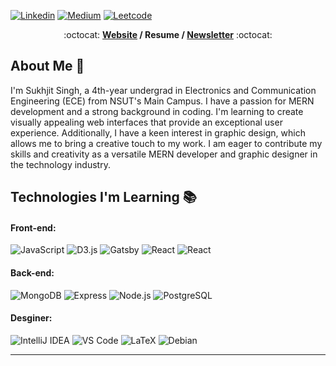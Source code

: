 <!--
My friends, love is better than anger. Hope is better than fear. Optimism is better than despair. So let us be loving, hopeful and optimistic.
-->
<!-- <img width="100%" src="https://i.postimg.cc/SQCgGbMt/github-banner.png"/> -->

[![Linkedin](https://img.shields.io/badge/LinkedIn-0077B5?style=for-the-badge&logo=linkedin&logoColor=white)](https://www.linkedin.com/in/sukhjit-singh-630657204/)
[![Medium](https://img.shields.io/badge/Medium-12100E?style=for-the-badge&logo=medium&logoColor=white)](https://medium.com/@brennanbrown)
[![Leetcode](https://img.shields.io/badge/-LeetCode-FFA116?style=for-the-badge&logo=LeetCode&logoColor=black)](https://leetcode.com/sukhe_PB03/)

<p align="center"> :octocat: <b><a href="https://www.brennanbrown.ca">Website</a> / <a herf="https://drive.google.com/file/d/1T3evYTMv_7IaYxrNADgkJow6uI1TJuWG/view?usp=sharing">Resume</a> / <a href="https://brennan.substack.com">Newsletter</a></b> :octocat: </p>

## About Me :wave:

I'm Sukhjit Singh, a 4th-year undergrad in Electronics and Communication Engineering (ECE) from NSUT's Main Campus. I have a passion for MERN development and a strong background in coding. I'm learning to create visually appealing web interfaces that provide an exceptional user experience. Additionally, I have a keen interest in graphic design, which allows me to bring a creative touch to my work. I am eager to contribute my skills and creativity as a versatile MERN developer and graphic designer in the technology industry.

<!-- More info on badges: https://github.com/badges/shields/blob/master/doc/logos.md -->
<!-- SimpleIcons: https://simpleicons.org/ -->

## Technologies I'm Learning :books:


#### Front-end:

![JavaScript](https://img.shields.io/badge/JavaScript-F7DF1E?style=for-the-badge&logo=javascript&logoColor=black)
![D3.js](https://img.shields.io/badge/TypeScript-007ACC?style=for-the-badge&logo=typescript&logoColor=white)
![Gatsby](https://img.shields.io/badge/CSS3-1572B6?style=for-the-badge&logo=css3&logoColor=white)
![React](https://img.shields.io/badge/React-20232A?style=for-the-badge&logo=react&logoColor=61DAFB)
![React](https://img.shields.io/badge/HTML5-E34F26?style=for-the-badge&logo=html5&logoColor=white)


#### Back-end:

![MongoDB](https://img.shields.io/badge/MongoDB-4EA94B?style=for-the-badge&logo=mongodb&logoColor=white)
![Express](https://img.shields.io/badge/Express.js-404D59?style=for-the-badge)
![Node.js](https://img.shields.io/badge/Node.js-43853D?style=for-the-badge&logo=node.js&logoColor=white)
![PostgreSQL](https://img.shields.io/badge/Stripe-626CD9?style=for-the-badge&logo=Stripe&logoColor=white)


#### Desginer:

![IntelliJ IDEA](https://img.shields.io/badge/Figma-F24E1E?style=for-the-badge&logo=figma&logoColor=white)
![VS Code](https://img.shields.io/badge/Adobe%20Photoshop-31A8FF?style=for-the-badge&logo=Adobe%20Photoshop&logoColor=black)
![LaTeX](https://img.shields.io/badge/Adobe%20Illustrator-FF9A00?style=for-the-badge&logo=adobe%20illustrator&logoColor=white)
![Debian](https://img.shields.io/badge/Adobe%20Premiere%20Pro-9999FF?style=for-the-badge&logo=Adobe%20Premiere%20Pro&logoColor=white)

<hr>

